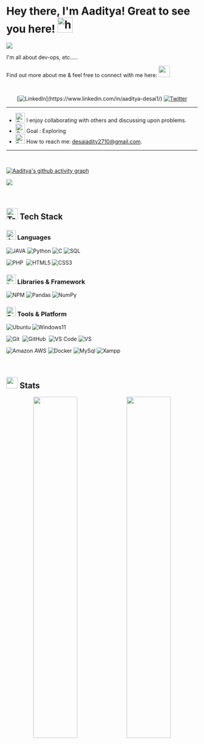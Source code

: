 # Hey there, I'm Aaditya! Great to see you here! <img width="40" height="40" src="https://user-images.githubusercontent.com/1303154/88677602-1635ba80-d120-11ea-84d8-d263ba5fc3c0.gif" width="28px" alt="hi">
<img src="https://user-images.githubusercontent.com/78534043/230702315-61c57f39-ef9b-4e8b-b1ff-d6cbbb64c808.png">
<br>

I'm all about dev-ops, etc.....

<p>Find out more about me & feel free to connect with me here: <img style="display: inline-block" src="https://raw.githubusercontent.com/Tarikul-Islam-Anik/Animated-Fluent-Emojis/master/Emojis/Hand%20gestures/Handshake.png" height="30px" /></p>

<br>

<div align="center">

[![LinkedIn](https://img.shields.io/badge/linkedin-in/ayush-%230077B5.svg?&style=for-the-badge&logo=linkedin&logoColor=white")](https://www.linkedin.com/in/aaditya-desai1/) [![Twitter](https://img.shields.io/badge/TWITTER-ayush-%231DA1F2.svg?&style=for-the-badge&logo=Twitter&logoColor=white)](https://x.com/imrusheez)

</div>
<hr>

- <img src="https://raw.githubusercontent.com/Tarikul-Islam-Anik/Animated-Fluent-Emojis/master/Emojis/People/Family%20Man%2C%20Woman%2C%20Girl%2C%20Boy.png" alt="Group of People" width="25" height="25" /> I enjoy collaborating with others and discussing upon problems.
- <img src="https://raw.githubusercontent.com/Tarikul-Islam-Anik/Animated-Fluent-Emojis/master/Emojis/Activities/Goal%20Net.png" alt="Goal Net" width="25" height="25" /> Goal : Exploring
- <img src="https://raw.githubusercontent.com/Tarikul-Islam-Anik/Animated-Fluent-Emojis/master/Emojis/Objects/E-Mail.png" alt="E-Mail" width="25" height="25" /> How to reach me: desaiadity2710@gmail.com.
---

<br>

[![Aaditya's github activity graph](https://github-readme-activity-graph.vercel.app/graph?username=aaditya-desai1&bg_color=000000&color=d1f6ff&line=39a9fe&point=ffffff&area=true&hide_border=true)](https://github.com/ashutosh00710/github-readme-activity-graph)

![](https://user-images.githubusercontent.com/73097560/115834477-dbab4500-a447-11eb-908a-139a6edaec5c.gif)

<br>

## <img src="https://raw.githubusercontent.com/Tarikul-Islam-Anik/Animated-Fluent-Emojis/master/Emojis/Travel%20and%20places/Fire.png" alt="Travel places" width="30" height="30" /> Tech Stack

### <img src="https://raw.githubusercontent.com/Tarikul-Islam-Anik/Animated-Fluent-Emojis/master/Emojis/People/Man%20Astronaut.png" alt="Astronaut" width="25" height="25" /> Languages

![JAVA](https://img.shields.io/badge/Java-orange?style=for-the-badge&logo=OpenJDK&logoColor=ff7019&labelColor=141819&color=ff7019)
![Python](https://img.shields.io/badge/Python-FFD43B?style=for-the-badge&logo=python&logoColor=306998)
![C](https://img.shields.io/badge/C-00599C?style=for-the-badge&logo=c&logoColor=white)
![SQL](https://img.shields.io/badge/MySQL-00000F?style=for-the-badge&logo=mysql&logoColor=white)&nbsp;

![PHP](https://img.shields.io/badge/PHP-777BB4?style=for-the-badge&logo=php&logoColor=white)&nbsp;
![HTML5](https://img.shields.io/badge/HTML5-E34F26?style=for-the-badge&logo=html5&logoColor=white)
![CSS3](https://img.shields.io/badge/CSS3-1572B6?style=for-the-badge&logo=css3&logoColor=white)


### <img src="https://raw.githubusercontent.com/Tarikul-Islam-Anik/Animated-Fluent-Emojis/master/Emojis/Objects/Laptop.png" alt="Laptop" width="25" height="25" /> Libraries & Framework


![NPM](https://img.shields.io/badge/npm-CB3837?style=for-the-badge&logo=npm&logoColor=white)
![Pandas](https://img.shields.io/badge/Pandas-2C2D72?style=for-the-badge&logo=pandas&logoColor=white)
![NumPy](https://img.shields.io/badge/Numpy-777BB4?style=for-the-badge&logo=numpy&logoColor=white)

### <img src="https://raw.githubusercontent.com/Tarikul-Islam-Anik/Animated-Fluent-Emojis/master/Emojis/People/Factory%20Worker.png" alt="Factory Worker" width="25" height="25" /> Tools & Platform

![Ubuntu](https://img.shields.io/badge/Ubuntu-E95420?style=for-the-badge&logo=ubuntu&logoColor=white)
![Windows11](https://img.shields.io/badge/Windows_11-0078d4?style=for-the-badge&logo=windows-11&logoColor=white)

![Git](https://img.shields.io/badge/Git-F05032?style=for-the-badge&logo=git&logoColor=white)&nbsp;
![GitHub](https://img.shields.io/badge/GitHub-100000?style=for-the-badge&logo=github&logoColor=white)&nbsp;
![VS Code](https://img.shields.io/badge/Visual_Studio_Code-0078D4?style=for-the-badge&logo=visual%20studio%20code&logoColor=white)
![VS](https://img.shields.io/badge/Visual_Studio-5C2D91?style=for-the-badge&logo=visual%20studio&logoColor=white)

![Amazon AWS](https://img.shields.io/badge/Amazon_AWS-FF9900?style=for-the-badge&logo=amazonaws&logoColor=white)
![Docker](https://img.shields.io/badge/Docker-2CA5E0?style=for-the-badge&logo=docker&logoColor=white)
![MySql](https://img.shields.io/badge/MySQL-005C84?style=for-the-badge&logo=mysql&logoColor=white)
![Xampp](https://img.shields.io/badge/Xampp-F37623?style=for-the-badge&logo=xampp&logoColor=white)

<br>

## <img src="https://raw.githubusercontent.com/Tarikul-Islam-Anik/Animated-Fluent-Emojis/master/Emojis/Objects/Bar%20Chart.png" width="30" height="30"> Stats

<p align="center">
 	<img width="48%" src="https://github-readme-stats.vercel.app/api?username=ayush-rudani&show_icons=true&hide_border=true&theme=radical" />
	<img width="48%" src="https://streak-stats.demolab.com/?user=ayush-rudani&theme=dark"> 
</p>
